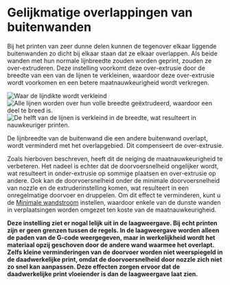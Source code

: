 Gelijkmatige overlappingen van buitenwanden
====
Bij het printen van zeer dunne delen kunnen de tegenover elkaar liggende buitenwanden zo dicht bij elkaar staan dat ze elkaar overlappen. Als beide wanden met hun normale lijnbreedte zouden worden geprint, zouden ze over-extruderen. Deze instelling voorkomt deze over-extrusie door de breedte van een van de lijnen te verkleinen, waardoor deze over-extrusie wordt voorkomen en een betere maatnauwkeurigheid wordt verkregen.

![Waar de lijndikte wordt verkleind](../../../articles/images/travel_compensate_overlapping_walls_enabled_schematic.svg)
![Alle lijnen worden over hun volle breedte geëxtrudeerd, waardoor een deel te breed is.](../../../articles/images/travel_compensate_overlapping_walls_enabled_disabled.png)
![De helft van de lijnen is verkleind in de breedte, wat resulteert in nauwkeuriger printen.](../../../articles/images/travel_compensate_overlapping_walls_enabled_enabled.png)

De lijnbreedte van de buitenwand die een andere buitenwand overlapt, wordt verminderd met het overlapgebied. Dit compenseert de over-extrusie.

Zoals hierboven beschreven, heeft dit de neiging de maatnauwkeurigheid te verbeteren. Het nadeel is echter dat de doorvoersnelheid ongelijker wordt, wat resulteert in onder-extrusie op sommige plaatsen en over-extrusie op andere. Ook kan de doorvoersnelheid onder de minimale doorvoersnelheid van nozzle en de extruderinstelling komen, wat resulteert in een onregelmatige doorvoer en druppelen. Om dit effect te verminderen, kunt u de [Minimale wandstroom](wall_min_flow.md) instellen, waardoor enkele van de dunste wanden in verplaatsingen worden omgezet ten koste van de maatnauwkeurigheid.

**Deze instelling ziet er nogal lelijk uit in de laagweergave. Bij echt printen zijn er geen grenzen tussen de regels. In de laagweergave worden alleen de paden van de G-code weergegeven, maar in werkelijkheid wordt het materiaal opzij geschoven door de andere wand waarmee het overlapt. Zelfs kleine verminderingen van de doorvoer worden niet weerspiegeld in de daadwerkelijke print, omdat de doorvoersnelheid door nozzle zich niet zo snel kan aanpassen. Deze effecten zorgen ervoor dat de daadwerkelijke print vloeiender is dan de laagweergave laat zien.**
